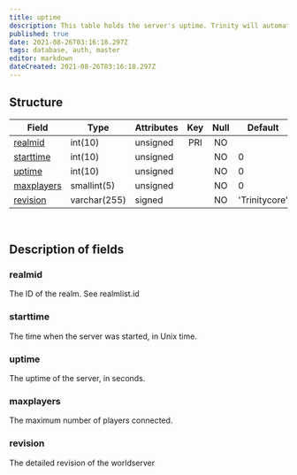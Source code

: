 ```yaml
---
title: uptime
description: This table holds the server's uptime. Trinity will automatically update the latest entry's value until it crashes and a new record is added.
published: true
date: 2021-08-26T03:16:18.297Z
tags: database, auth, master
editor: markdown
dateCreated: 2021-08-26T03:16:18.297Z
---
```


## Structure

| Field | Type | Attributes | Key | Null | Default | Extra | Comment |
|---|---|---|:---:|:---:|---|---|---|
[realmid](#realmid) | int(10) | unsigned | PRI | NO |  |  |  |
[starttime](#starttime) | int(10) | unsigned |  | NO | 0 |  |  |
[uptime](#uptime) | int(10) | unsigned |  | NO | 0 |  |  |
[maxplayers](#maxplayers) | smallint(5) | unsigned |  | NO | 0 |  |  |
[revision](#revision) | varchar(255) | signed |  | NO | 'Trinitycore' |  |  |

&nbsp;
## Description of fields

### realmid   
The ID of the realm. See realmlist.id
&nbsp;
    
### starttime  
The time when the server was started, in Unix time.
&nbsp;

### uptime
The uptime of the server, in seconds.
&nbsp;

### maxplayers
The maximum number of players connected.
&nbsp;

### revision
The detailed revision of the worldserver
&nbsp;
